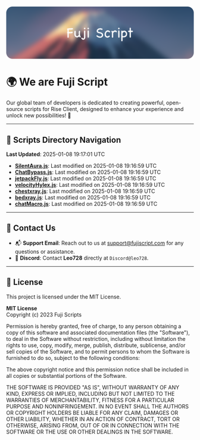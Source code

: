 ![Banner](.github/b.webp)

# 🌍 **We are Fuji Script**

Our global team of developers is dedicated to creating powerful, open-source scripts for Rise Client, designed to enhance your experience and unlock new possibilities! 🌟

---
<!-- SCRIPTS_NAVIGATION_START -->
## 📂 **Scripts Directory Navigation**

**Last Updated**: 2025-01-08 19:17:01 UTC

- **[SilentAura.js](scripts/SilentAura.js)**: Last modified on 2025-01-08 19:16:59 UTC
- **[ChatBypass.js](scripts/ChatBypass.js)**: Last modified on 2025-01-08 19:16:59 UTC
- **[jetpackFly.js](scripts/jetpackFly.js)**: Last modified on 2025-01-08 19:16:59 UTC
- **[velocityHylex.js](scripts/velocityHylex.js)**: Last modified on 2025-01-08 19:16:59 UTC
- **[chestxray.js](scripts/chestxray.js)**: Last modified on 2025-01-08 19:16:59 UTC
- **[bedxray.js](scripts/bedxray.js)**: Last modified on 2025-01-08 19:16:59 UTC
- **[chatMacro.js](scripts/chatMacro.js)**: Last modified on 2025-01-08 19:16:59 UTC

<!-- SCRIPTS_NAVIGATION_END -->

---

## 💬 **Contact Us**  
- 📬 **Support Email**: Reach out to us at [support@fujiscript.com](mailto:support@fujiscript.com) for any questions or assistance.  
- 💬 **Discord**: Contact **Leo728** directly at `Discord@leo728`.

---

## 📜 **License**

This project is licensed under the MIT License.  

**MIT License**  
Copyright (c) 2023 Fuji Scripts  

Permission is hereby granted, free of charge, to any person obtaining a copy of this software and associated documentation files (the "Software"), to deal in the Software without restriction, including without limitation the rights to use, copy, modify, merge, publish, distribute, sublicense, and/or sell copies of the Software, and to permit persons to whom the Software is furnished to do so, subject to the following conditions:  

The above copyright notice and this permission notice shall be included in all copies or substantial portions of the Software.  

THE SOFTWARE IS PROVIDED "AS IS", WITHOUT WARRANTY OF ANY KIND, EXPRESS OR IMPLIED, INCLUDING BUT NOT LIMITED TO THE WARRANTIES OF MERCHANTABILITY, FITNESS FOR A PARTICULAR PURPOSE AND NONINFRINGEMENT. IN NO EVENT SHALL THE AUTHORS OR COPYRIGHT HOLDERS BE LIABLE FOR ANY CLAIM, DAMAGES OR OTHER LIABILITY, WHETHER IN AN ACTION OF CONTRACT, TORT OR OTHERWISE, ARISING FROM, OUT OF OR IN CONNECTION WITH THE SOFTWARE OR THE USE OR OTHER DEALINGS IN THE SOFTWARE.  
